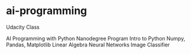 # ai-programming
Udacity Class


AI Programming with Python Nanodegree Program
Intro to Python
Numpy, Pandas, Matplotlib
Linear Algebra
Neural Networks
Image Classifier
